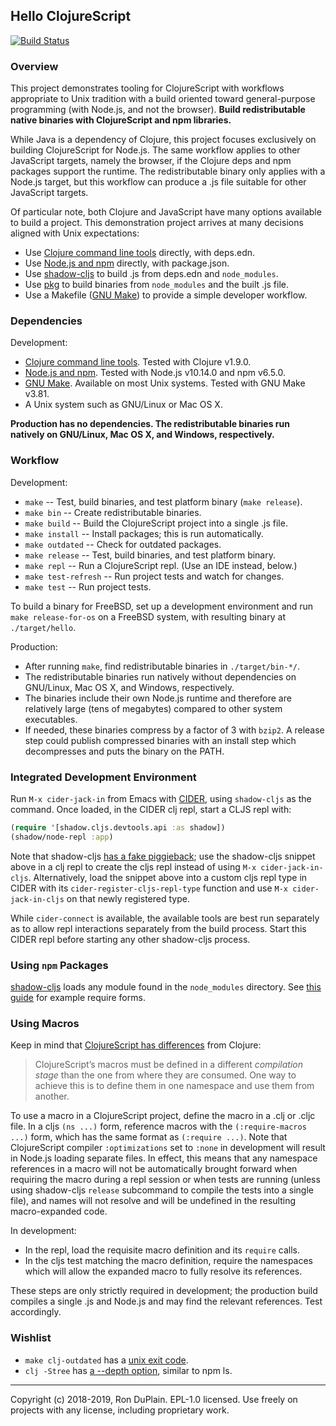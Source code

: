 ## Hello ClojureScript

[![Build Status][build]](https://travis-ci.org/rduplain/hello-cljs)


### Overview

This project demonstrates tooling for ClojureScript with workflows appropriate
to Unix tradition with a build oriented toward general-purpose programming
(with Node.js, and not the browser). **Build redistributable native binaries
with ClojureScript and npm libraries.**

While Java is a dependency of Clojure, this project focuses exclusively on
building ClojureScript for Node.js. The same workflow applies to other
JavaScript targets, namely the browser, if the Clojure deps and npm packages
support the runtime. The redistributable binary only applies with a Node.js
target, but this workflow can produce a .js file suitable for other JavaScript
targets.

Of particular note, both Clojure and JavaScript have many options available to
build a project. This demonstration project arrives at many decisions aligned
with Unix expectations:

* Use [Clojure command line tools][clojure cli] directly, with deps.edn.
* Use [Node.js and npm][node.js] directly, with package.json.
* Use [shadow-cljs][shadow-cljs] to build .js from deps.edn and `node_modules`.
* Use [pkg][pkg] to build binaries from `node_modules` and the built .js file.
* Use a Makefile ([GNU Make][make]) to provide a simple developer workflow.

[clojure cli]: https://clojure.org/guides/getting_started
[node.js]: https://nodejs.org/
[shadow-cljs]: http://shadow-cljs.org/
[pkg]: https://github.com/zeit/pkg
[make]: https://www.gnu.org/software/make/


### Dependencies

Development:

* [Clojure command line tools][clojure cli]. Tested with Clojure v1.9.0.
* [Node.js and npm][node.js]. Tested with Node.js v10.14.0 and npm v6.5.0.
* [GNU Make][make]. Available on most Unix systems. Tested with GNU Make v3.81.
* A Unix system such as GNU/Linux or Mac OS X.

**Production has no dependencies. The redistributable binaries run natively on
GNU/Linux, Mac OS X, and Windows, respectively.**


### Workflow

Development:

* `make` -- Test, build binaries, and test platform binary (`make release`).
* `make bin` -- Create redistributable binaries.
* `make build` -- Build the ClojureScript project into a single .js file.
* `make install` -- Install packages; this is run automatically.
* `make outdated` -- Check for outdated packages.
* `make release` -- Test, build binaries, and test platform binary.
* `make repl` -- Run a ClojureScript repl. (Use an IDE instead, below.)
* `make test-refresh` -- Run project tests and watch for changes.
* `make test` -- Run project tests.

To build a binary for FreeBSD, set up a development environment and run `make
release-for-os` on a FreeBSD system, with resulting binary at `./target/hello`.


Production:

* After running `make`, find redistributable binaries in `./target/bin-*/`.
* The redistributable binaries run natively without dependencies on GNU/Linux,
  Mac OS X, and Windows, respectively.
* The binaries include their own Node.js runtime and therefore are relatively
  large (tens of megabytes) compared to other system executables.
* If needed, these binaries compress by a factor of 3 with `bzip2`. A release
  step could publish compressed binaries with an install step which
  decompresses and puts the binary on the PATH.


### Integrated Development Environment

Run `M-x cider-jack-in` from Emacs with [CIDER][cider], using `shadow-cljs` as
the command. Once loaded, in the CIDER clj repl, start a CLJS repl with:

```clojure
(require '[shadow.cljs.devtools.api :as shadow])
(shadow/node-repl :app)
```

Note that shadow-cljs [has a fake piggieback][shadow-cljs fake piggieback]; use
the shadow-cljs snippet above in a clj repl to create the cljs repl instead of
using `M-x cider-jack-in-cljs`. Alternatively, load the snippet above into a
custom cljs repl type in CIDER with its `cider-register-cljs-repl-type`
function and use `M-x cider-jack-in-cljs` on that newly registered type.

While `cider-connect` is available, the available tools are best run separately
as to allow repl interactions separately from the build process. Start this
CIDER repl before starting any other shadow-cljs process.

[cider]: https://docs.cider.mx/


### Using `npm` Packages

[shadow-cljs][shadow-cljs] loads any module found in the `node_modules`
directory. See [this guide][shadow-cljs npm] for example require forms.

[shadow-cljs npm]: https://clojureverse.org/t/guide-on-how-to-use-import-npm-modules-packages-in-clojurescript/2298/1
[shadow-cljs fake piggieback]: https://github.com/thheller/shadow-cljs/blob/2.7.10/src/main/shadow/cljs/devtools/server/fake_piggieback04.clj


### Using Macros

Keep in mind that [ClojureScript has differences][clojurescript differences]
from Clojure:

> ClojureScript’s macros must be defined in a different _compilation stage_
> than the one from where they are consumed. One way to achieve this is to
> define them in one namespace and use them from another.

To use a macro in a ClojureScript project, define the macro in a .clj or .cljc
file. In a cljs `(ns ...)` form, reference macros with the `(:require-macros
...)` form, which has the same format as `(:require ...)`. Note that
ClojureScript compiler `:optimizations` set to `:none` in development will
result in Node.js loading separate files. In effect, this means that any
namespace references in a macro will not be automatically brought forward when
requiring the macro during a repl session or when tests are running (unless
using shadow-cljs `release` subcommand to compile the tests into a single
file), and names will not resolve and will be undefined in the resulting
macro-expanded code.

In development:

* In the repl, load the requisite macro definition and its `require` calls.
* In the cljs test matching the macro definition, require the namespaces which
  will allow the expanded macro to fully resolve its references.

These steps are only strictly required in development; the production build
compiles a single .js and Node.js and may find the relevant references. Test
accordingly.

[clojurescript differences]: https://clojurescript.org/about/differences


### Wishlist

* `make clj-outdated` has a [unix exit code][depot exit].
* `clj -Stree` has [a --depth option][tools deps tree cli], similar to npm ls.

[depot exit]: https://github.com/Olical/depot/blob/v1.5.1/src/depot/outdated/main.clj#L52
[tools deps tree cli]: https://github.com/clojure/tools.deps.alpha/blob/tools.deps.alpha-0.5.460/src/main/clojure/clojure/tools/deps/alpha/script/print_tree.clj#L26


---

[build]: https://travis-ci.org/rduplain/hello-cljs.svg?branch=master

Copyright (c) 2018-2019, Ron DuPlain. EPL-1.0 licensed.
Use freely on projects with any license, including proprietary work.
